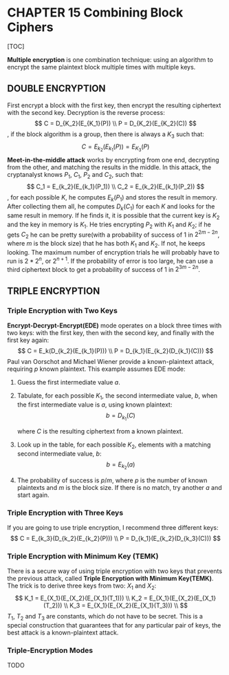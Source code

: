 # CHAPTER 15 Combining Block Ciphers

[TOC]



**Multiple encryption** is one combination technique: using an algorithm to encrypt the same plaintext block multiple times with multiple keys.

## DOUBLE ENCRYPTION

First encrypt a block with the first key, then encrypt the resulting ciphertext with the second key. Decryption is the reverse process:
$$
C = D_{K_2}(E_{K_1}(P)) \\
P = D_{K_2}(E_{K_2}(C))
$$
, if the block algorithm is a group, then there is always a $K_3$ such that:
$$
C = E_{k_2}(E_{k_1}(P)) = E_{K_3}(P)
$$
**Meet-in-the-middle attack** works by encrypting from one end, decrypting from the other, and matching the results in the middle. In this attack, the cryptanalyst knows $P_1$, $C_1$, $P_2$ and $C_2$, such that:
$$
C_1 = E_{k_2}(E_{k_1}(P_1)) \\
C_2 = E_{k_2}(E_{k_1}(P_2))
$$
, for each possible $K$, he computes $E_k(P_1)$ and stores the result in memory. After collecting them all, he computes $D_k(C_1)$ for each $K$ and looks for the same result in memory. If he finds it, it is possible that the current key is $K_2$ and the key in memory is $K_1$. He tries encrypting $P_2$ with $K_1$ and $K_2$; if he gets $C_2$ he can be pretty sure(with a probability of success of 1 in $2^{2m - 2n}$, where $m$ is the block size) that he has both $K_1$ and $K_2$. If not, he keeps looking. The maximum number of encryption trials he will probably have to run is $2 * 2^n$, or $2^{n + 1}$. If the probability of error is too large, he can use a third ciphertext block to get a probability of success of 1 in $2^{3m - 2n}$.



## TRIPLE ENCRYPTION

### Triple Encryption with Two Keys

**Encrypt-Decrypt-Encrypt(EDE)** mode operates on a block three times with two keys: with the first key, then with the second key, and finally with the first key again:
$$
C = E_k(D_{k_2}(E_{k_1}(P))) \\
P = D_{k_1}(E_{k_2}(D_{k_1}(C)))
$$
Paul van Oorschot and Michael Wiener provide a known-plaintext attack, requiring $p$ known plaintext. This example assumes EDE mode:

1. Guess the first intermediate value $a$.

2. Tabulate, for each possible $K_1$, the second intermediate value, $b$, when the first intermediate value is $a$, using known plaintext:
   $$
   b = D_{k_1}(C)
   $$

   where $C$ is the resulting ciphertext from a known plaintext.

3. Look up in the table, for each possible $K_2$, elements with a matching second intermediate value, $b$:
   $$
   b = E_{k_2}(a)
   $$

4. The probability of success is $p/m$, where $p$ is the number of known plaintexts and $m$ is the block size. If there is no match, try another $a$ and start again.

### Triple Encryption with Three Keys

If you are going to use triple encryption, I recommend three different keys:
$$
C = E_{k_3}(D_{k_2}(E_{k_2}(P))) \\
P = D_{k_1}(E_{k_2}(D_{k_3}(C)))
$$

### Triple Encryption with Minimum Key (TEMK)

There is a secure way of using triple encryption with two keys that prevents the previous attack, called **Triple Encryption with Minimum Key(TEMK)**. The trick is to derive three keys from two: $X_1$ and $X_2$:
$$
K_1 = E_{X_1}(E_{X_2}(E_{X_1}(T_1))) \\
K_2 = E_{X_1}(E_{X_2}(E_{X_1}(T_2))) \\
K_3 = E_{X_1}(E_{X_2}(E_{X_1}(T_3))) \\
$$
$T_1$, $T_2$ and $T_3$ are constants, which do not have to be secret. This is a special construction that guarantees that for any particular pair of keys, the best attack is a known-plaintext attack.

### Triple-Encryption Modes

TODO